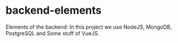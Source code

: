 # backend-elements
Elements of the backend: In this project we use NodeJS, MongoDB, PostgreSQL and Some stuff of VueJS.
